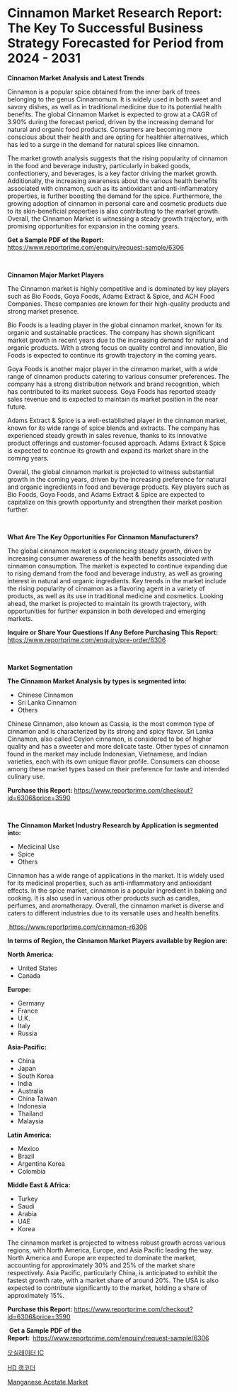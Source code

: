<p><h1>Cinnamon Market Research Report: The Key To Successful Business Strategy Forecasted for Period from 2024 - 2031</h1></p><p><strong>Cinnamon Market Analysis and Latest Trends</strong></p>
<p><p>Cinnamon is a popular spice obtained from the inner bark of trees belonging to the genus Cinnamomum. It is widely used in both sweet and savory dishes, as well as in traditional medicine due to its potential health benefits. The global Cinnamon Market is expected to grow at a CAGR of 3.90% during the forecast period, driven by the increasing demand for natural and organic food products. Consumers are becoming more conscious about their health and are opting for healthier alternatives, which has led to a surge in the demand for natural spices like cinnamon.</p><p>The market growth analysis suggests that the rising popularity of cinnamon in the food and beverage industry, particularly in baked goods, confectionery, and beverages, is a key factor driving the market growth. Additionally, the increasing awareness about the various health benefits associated with cinnamon, such as its antioxidant and anti-inflammatory properties, is further boosting the demand for the spice. Furthermore, the growing adoption of cinnamon in personal care and cosmetic products due to its skin-beneficial properties is also contributing to the market growth. Overall, the Cinnamon Market is witnessing a steady growth trajectory, with promising opportunities for expansion in the coming years.</p></p>
<p><strong>Get a Sample PDF of the Report:&nbsp;</strong> <a href="https://www.reportprime.com/enquiry/request-sample/6306">https://www.reportprime.com/enquiry/request-sample/6306</a></p>
<p>&nbsp;</p>
<p><strong>Cinnamon Major Market Players</strong></p>
<p><p>The Cinnamon market is highly competitive and is dominated by key players such as Bio Foods, Goya Foods, Adams Extract & Spice, and ACH Food Companies. These companies are known for their high-quality products and strong market presence.</p><p>Bio Foods is a leading player in the global cinnamon market, known for its organic and sustainable practices. The company has shown significant market growth in recent years due to the increasing demand for natural and organic products. With a strong focus on quality control and innovation, Bio Foods is expected to continue its growth trajectory in the coming years.</p><p>Goya Foods is another major player in the cinnamon market, with a wide range of cinnamon products catering to various consumer preferences. The company has a strong distribution network and brand recognition, which has contributed to its market success. Goya Foods has reported steady sales revenue and is expected to maintain its market position in the near future.</p><p>Adams Extract & Spice is a well-established player in the cinnamon market, known for its wide range of spice blends and extracts. The company has experienced steady growth in sales revenue, thanks to its innovative product offerings and customer-focused approach. Adams Extract & Spice is expected to continue its growth and expand its market share in the coming years.</p><p>Overall, the global cinnamon market is projected to witness substantial growth in the coming years, driven by the increasing preference for natural and organic ingredients in food and beverage products. Key players such as Bio Foods, Goya Foods, and Adams Extract & Spice are expected to capitalize on this growth opportunity and strengthen their market position further.</p></p>
<p>&nbsp;</p>
<p><strong>What Are The Key Opportunities For Cinnamon Manufacturers?</strong></p>
<p><p>The global cinnamon market is experiencing steady growth, driven by increasing consumer awareness of the health benefits associated with cinnamon consumption. The market is expected to continue expanding due to rising demand from the food and beverage industry, as well as growing interest in natural and organic ingredients. Key trends in the market include the rising popularity of cinnamon as a flavoring agent in a variety of products, as well as its use in traditional medicine and cosmetics. Looking ahead, the market is projected to maintain its growth trajectory, with opportunities for further expansion in both developed and emerging markets.</p></p>
<p><strong>Inquire or Share Your Questions If Any Before Purchasing This Report:</strong> <a href="https://www.reportprime.com/enquiry/pre-order/6306">https://www.reportprime.com/enquiry/pre-order/6306</a></p>
<p>&nbsp;</p>
<p><strong>Market Segmentation</strong></p>
<p><strong>The Cinnamon Market Analysis by types is segmented into:</strong></p>
<p><ul><li>Chinese Cinnamon</li><li>Sri Lanka Cinnamon</li><li>Others</li></ul></p>
<p><p>Chinese Cinnamon, also known as Cassia, is the most common type of cinnamon and is characterized by its strong and spicy flavor. Sri Lanka Cinnamon, also called Ceylon cinnamon, is considered to be of higher quality and has a sweeter and more delicate taste. Other types of cinnamon found in the market may include Indonesian, Vietnamese, and Indian varieties, each with its own unique flavor profile. Consumers can choose among these market types based on their preference for taste and intended culinary use.</p></p>
<p><strong>Purchase this Report:&nbsp;</strong><a href="https://www.reportprime.com/checkout?id=6306&price=3590">https://www.reportprime.com/checkout?id=6306&price=3590</a></p>
<p>&nbsp;</p>
<p><strong>The Cinnamon Market Industry Research by Application is segmented into:</strong></p>
<p><ul><li>Medicinal Use</li><li>Spice</li><li>Others</li></ul></p>
<p><p>Cinnamon has a wide range of applications in the market. It is widely used for its medicinal properties, such as anti-inflammatory and antioxidant effects. In the spice market, cinnamon is a popular ingredient in baking and cooking. It is also used in various other products such as candles, perfumes, and aromatherapy. Overall, the cinnamon market is diverse and caters to different industries due to its versatile uses and health benefits.</p></p>
<p><a href="https://www.reportprime.com/cinnamon-r6306">&nbsp;https://www.reportprime.com/cinnamon-r6306</a></p>
<p><strong>In terms of Region, the Cinnamon Market Players available by Region are:</strong></p>
<p>
    <p> <strong> North America: </strong>
        <ul>
            <li>United States</li>
            <li>Canada</li>
        </ul>
        </p> 
    <p> <strong> Europe: </strong>
        <ul>
            <li>Germany</li>
            <li>France</li>
            <li>U.K.</li>
            <li>Italy</li>
            <li>Russia</li>
        </ul>
        </p> 
    <p> <strong> Asia-Pacific: </strong>
        <ul>
            <li>China</li>
            <li>Japan</li>
            <li>South Korea</li>
            <li>India</li>
            <li>Australia</li>
            <li>China Taiwan</li>
            <li>Indonesia</li>
            <li>Thailand</li>
            <li>Malaysia</li>
        </ul>
        </p> 
    <p> <strong> Latin America: </strong>
        <ul>
            <li>Mexico</li>
            <li>Brazil</li>
            <li>Argentina Korea</li>
            <li>Colombia</li>
        </ul>
        </p> 
    <p> <strong> Middle East & Africa: </strong>
        <ul>
            <li>Turkey</li>
            <li>Saudi</li>
            <li>Arabia</li>
            <li>UAE</li>
            <li>Korea</li>
        </ul>
    </p>
    </p>
<p><p>The cinnamon market is projected to witness robust growth across various regions, with North America, Europe, and Asia Pacific leading the way. North America and Europe are expected to dominate the market, accounting for approximately 30% and 25% of the market share respectively. Asia Pacific, particularly China, is anticipated to exhibit the fastest growth rate, with a market share of around 20%. The USA is also expected to contribute significantly to the market, holding a share of approximately 15%.</p></p>
<p><strong>Purchase this Report: </strong><a href="https://www.reportprime.com/checkout?id=6306&price=3590">https://www.reportprime.com/checkout?id=6306&price=3590</a></p>
<p>&nbsp;<strong>Get a Sample PDF of the Report:&nbsp;&nbsp;</strong><a href="https://www.reportprime.com/enquiry/request-sample/6306">https://www.reportprime.com/enquiry/request-sample/6306</a></p>
<p><strong></strong></p>
<p><p><a href="https://medium.com/@kelsiorphy/%EC%A7%84%EB%8F%99%EC%9E%90-ics-%EC%8B%9C%EC%9E%A5-%EB%B6%84%EC%84%9D-%EB%B0%8F-2024%EB%85%84%EB%B6%80%ED%84%B0-2031%EB%85%84%EA%B9%8C%EC%A7%80%EC%9D%98-%EA%B7%9C%EB%AA%A8-%EC%98%88%EC%B8%A1-35b07b07a3dd">오실레이터 IC</a></p><p><a href="https://medium.com/@tomienow676/hd-%EC%BA%A0%EC%BD%94%EB%8D%94-%EC%8B%9C%EC%9E%A5%EC%9D%80-%EC%8B%9C%EC%9E%A5-%EC%A0%90%EC%9C%A0%EC%9C%A8-%ED%81%AC%EA%B8%B0-%EB%B0%8F-2031%EB%85%84%EA%B9%8C%EC%A7%80-%EC%98%88%EC%83%81%EB%90%9C-%EC%98%88%EC%B8%A1%EC%97%90-%EC%A4%91%EC%A0%90%EC%9D%84-%EB%91%90%EA%B3%A0-%EC%9E%88%EC%8A%B5%EB%8B%88%EB%8B%A4-7964374a7f82">HD 캠코더</a></p><p><a href="https://changeable-paste-463.notion.site/Manganese-Acetate-Market-Research-Report-Provides-Critical-Insights-that-can-help-Shape-Business-Dev-c714fe18f22d4404892e73cb52335817">Manganese Acetate Market</a></p></p>